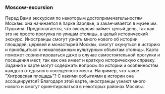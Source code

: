 ### Moscow-excursion
Перед Вами экскурсия по некоторым достопримечательностям Москвы: она начинается в парке Зарядье, а заканчивается в музее им. Пушкина. 
Предполагается, что экскурсия займет целый день, так как это не просто прогулка по улицам столицы, а целый исторический экскурс. 
Иностранцы смогут узнать много нового об истории площадей, церквей и монастырей Москвы, смогут окунуться в историю и приобщиться к немаловажным культурным объектам столицы.
Карта поможет сориентироваться даже в случае самостоятельной прогулки и посещения мест, так как она имеет и краткую историческую справку.
Задания к карте могут содержать вопросы по истории и особенностям каждого отедльного посещенного места. Например, что такое "Хитровская площадь"? С какими событиями в истории она ассоциируется?
Благодаря этой карте, иностранцы узнают много нового и смогут ориентироваться в некоторых районах Москвы.
